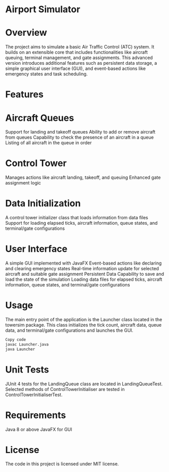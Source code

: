 # Airport Simulator
# Overview
The project aims to simulate a basic Air Traffic Control (ATC) system. It builds on an extensible core that includes functionalities like aircraft queuing, terminal management, and gate assignments. This advanced version introduces additional features such as persistent data storage, a simple graphical user interface (GUI), and event-based actions like emergency states and task scheduling.

# Features
# Aircraft Queues
Support for landing and takeoff queues
Ability to add or remove aircraft from queues
Capability to check the presence of an aircraft in a queue
Listing of all aircraft in the queue in order
# Control Tower
Manages actions like aircraft landing, takeoff, and queuing
Enhanced gate assignment logic
# Data Initialization
A control tower initializer class that loads information from data files
Support for loading elapsed ticks, aircraft information, queue states, and terminal/gate configurations
# User Interface
A simple GUI implemented with JavaFX
Event-based actions like declaring and clearing emergency states
Real-time information update for selected aircraft and suitable gate assignment
Persistent Data
Capability to save and load the state of the simulation
Loading data files for elapsed ticks, aircraft information, queue states, and terminal/gate configurations
# Usage
The main entry point of the application is the Launcher class located in the towersim package. This class initializes the tick count, aircraft data, queue data, and terminal/gate configurations and launches the GUI.

```bash
Copy code
javac Launcher.java
java Launcher
```

# Unit Tests
JUnit 4 tests for the LandingQueue class are located in LandingQueueTest.
Selected methods of ControlTowerInitialiser are tested in ControlTowerInitialiserTest.

# Requirements
Java 8 or above
JavaFX for GUI

# License
The code in this project is licensed under MIT license.
